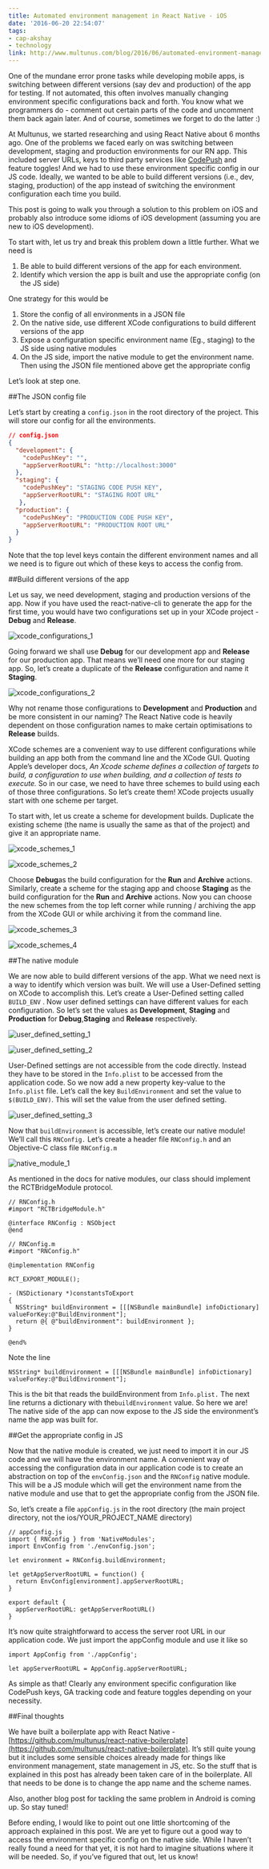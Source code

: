 ```yaml
---
title: Automated environment management in React Native - iOS
date: '2016-06-20 22:54:07'
tags:
- cap-akshay
- technology
link: http://www.multunus.com/blog/2016/06/automated-environment-management-react-native-ios/
---
```


One of the mundane error prone tasks while developing mobile apps, is switching between different versions (say dev and production) of the app for testing. If not automated, this often involves manually changing environment specific configurations back and forth. You know what we programmers do - comment out certain parts of the code and uncomment them back again later. And of course, sometimes we forget to do the latter :)

At Multunus, we started researching and using React Native about 6 months ago. One of the problems we faced early on was switching between development, staging and production environments for our RN app. This included server URLs, keys to third party services like
[CodePush](https://microsoft.github.io/code-push/) and feature toggles! And we had to use these environment specific config in our JS code. Ideally, we wanted to be able to build different versions (i.e., dev, staging, production) of the app instead of switching the environment configuration each time you build.

This post is going to walk you through a solution to this problem on iOS and probably also introduce some idioms of iOS development (assuming you are new to iOS development).

To start with, let us try and break this problem down a little further. What we need is

1. Be able to build different versions of the app for each environment.
2. Identify which version the app is built and use the appropriate config (on the JS side)

One strategy for this would be

1. Store the config of all environments in a JSON file
2. On the native side, use different XCode configurations to build different versions of the app
3. Expose a configuration specific environment name (Eg., staging) to the JS side using native modules
4. On the JS side, import the native module to get the environment name. Then using the JSON file mentioned above get the appropriate config

Let’s look at step one.


##The JSON config file


Let’s start by creating a `config.json` in the root directory of the project. This will store our config for all the environments.

~~~ json
// config.json
{
  "development": {
    "codePushKey": "",
    "appServerRootURL": "http://localhost:3000"
  },
  "staging": {
    "codePushKey": "STAGING CODE PUSH KEY",
    "appServerRootURL": "STAGING ROOT URL"
   },
  "production": {
    "codePushKey": "PRODUCTION CODE PUSH KEY",
    "appServerRootURL": "PRODUCTION ROOT URL"
  }
}
~~~
Note that the top level keys contain the different environment names and all we need is to figure out which of these keys to access the config from.


##Build different versions of the app


Let us say, we need development, staging and production versions of the app. Now if you have used the
react-native-cli to generate the app for the first time, you would have two configurations set up in your XCode project -
**Debug** and **Release**.

![xcode_configurations_1](https://s3.amazonaws.com/multunus-website/uploads/2016/06/xcode_configurations_1.png?w=1024)

Going forward we shall use
**Debug** for our development app and **Release**
 for our production app. That means we’ll need one more for our staging app. So, let’s create a duplicate of the **Release**
 configuration and name it  **Staging**.

![xcode_configurations_2](https://s3.amazonaws.com/multunus-website/uploads/2016/06/xcode_configurations_2.png)

Why not rename those configurations to
**Development** and **Production**
 and be more consistent in our naming? The React Native code is heavily dependent on those configuration names to make certain optimisations to **Release** builds.

XCode schemes are a convenient way to use different configurations while building an app both from the command line and the XCode GUI. Quoting Apple’s developer docs, *An Xcode scheme defines a collection of targets to build, a configuration to use when building, and a collection of tests to execute.* So in our case, we need to have three schemes to build using each of those three configurations. So let’s create them! XCode projects usually start with one scheme per target.

To start with, let us create a scheme for development builds. Duplicate the existing scheme (the name is usually the same as that of the project) and give it an appropriate name.


![xcode_schemes_1](https://s3.amazonaws.com/multunus-website/uploads/2016/06/xcode_schemes_1.png)


![xcode_schemes_2](https://s3.amazonaws.com/multunus-website/uploads/2016/06/xcode_schemes_2.png?w=1024)

Choose
**Debug**as the build configuration for the **Run** and **Archive**
 actions. Similarly, create a scheme for the staging app and choose **Staging** as the build configuration for the **Run** and **Archive**
 actions. Now you can choose the new schemes from the top left corner while running / archiving the app from the XCode GUI or while archiving it from the command line.


![xcode_schemes_3](https://s3.amazonaws.com/multunus-website/uploads/2016/06/xcode_schemes_3.png?w=1024)


![xcode_schemes_4](https://s3.amazonaws.com/multunus-website/uploads/2016/06/xcode_schemes_4.png)




##The native module


We are now able to build different versions of the app. What we need next is a way to identify which version was built. We will use a User-Defined setting on XCode to accomplish this. Let’s create a User-Defined setting called `BUILD_ENV` . Now user defined settings can have different values for each configuration. So let’s set the values as
**Development**, **Staging** and **Production** for **Debug**,**Staging** and **Release** respectively.


![user_defined_setting_1](https://s3.amazonaws.com/multunus-website/uploads/2016/06/user_defined_setting_1.png?w=1024)




![user_defined_setting_2](https://s3.amazonaws.com/multunus-website/uploads/2016/06/Screen-Shot-2016-11-03-at-7.54.03-AM.png?w=1024)

User-Defined settings are not accessible from the code directly. Instead they have to be stored in the `Info.plist` to be accessed from the application code. So we now add a new property key-value to the `Info.plist` file. Let’s call the key `BuildEnvironment` and set the value to `$(BUILD_ENV)`. This will set the value from the user defined setting.


![user_defined_setting_3](https://s3.amazonaws.com/multunus-website/uploads/2016/06/Screen-Shot-2016-11-03-at-7.54.03-AM.png?w=1024)

Now that `buildEnvironment` is accessible, let’s create our native module! We’ll call this `RNConfig.` Let’s create a header file `RNConfig.h` and an Objective-C class file `RNConfig.m`


![native_module_1](https://s3.amazonaws.com/multunus-website/uploads/2016/06/native_module_1.png?w=1454)

As mentioned in the docs for native modules, our class should implement the
RCTBridgeModule protocol.


    // RNConfig.h
    #import "RCTBridgeModule.h"

    @interface RNConfig : NSObject
    @end

    // RNConfig.m
    #import "RNConfig.h"

    @implementation RNConfig

    RCT_EXPORT_MODULE();

    - (NSDictionary *)constantsToExport
    {
      NSString* buildEnvironment = [[[NSBundle mainBundle] infoDictionary] valueForKey:@"BuildEnvironment"];
      return @{ @"buildEnvironment": buildEnvironment };
    }

    @end%

Note the line

    NSString* buildEnvironment = [[[NSBundle mainBundle] infoDictionary] valueForKey:@"BuildEnvironment"];

This is the bit that reads the
buildEnvironment from `Info.plist.` The next line returns a dictionary with the`buildEnvironment` value. So here we are! The native side of the app can now expose to the JS side the environment’s name the app was built for.


##Get the appropriate config in JS


Now that the native module is created, we just need to import it in our JS code and we will have the environment name. A convenient way of accessing the configuration data in our application code is to create an abstraction on top of the `envConfig.json` and the `RNConfig` native module. This will be a JS module which will get the environment name from the native module and use that to get the appropriate config from the JSON file.

So, let’s create a file `appConfig.js` in the root directory (the main project directory, not the ios/YOUR_PROJECT_NAME directory)


    // appConfig.js
    import { RNConfig } from 'NativeModules';
    import EnvConfig from './envConfig.json';

    let environment = RNConfig.buildEnvironment;

    let getAppServerRootURL = function() {
      return EnvConfig[environment].appServerRootURL;
    }

    export default {
      appServerRootURL: getAppServerRootURL()
    }

It’s now quite straightforward to access the server root URL in our application code. We just import the
appConfig module and use it like so


    import AppConfig from './appConfig';

    let appServerRootURL = AppConfig.appServerRootURL;

As simple as that! Clearly any environment specific configuration like CodePush keys, GA tracking code and feature toggles depending on your necessity.


##Final thoughts


We have built a boilerplate app with React Native -
[https://github.com/multunus/react-native-boilerplate](https://github.com/multunus/react-native-boilerplate). It’s still quite young but it includes some sensible choices already made for things like environment management, state management in JS, etc. So the stuff that is explained in this post has already been taken care of in the boilerplate. All that needs to be done is to change the app name and the scheme names.

Also, another blog post for tackling the same problem in Android is coming up. So stay tuned!

Before ending, I would like to point out one little shortcoming of the approach explained in this post. We are yet to figure out a good way to access the environment specific config on the native side. While I haven’t really found a need for that yet, it is not hard to imagine situations where it will be needed. So, if you’ve figured that out, let us know!
